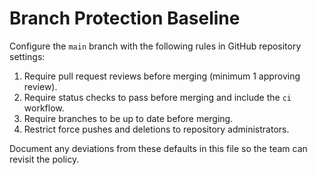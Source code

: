 # Branch Protection Baseline

Configure the `main` branch with the following rules in GitHub repository settings:

1. Require pull request reviews before merging (minimum 1 approving review).
2. Require status checks to pass before merging and include the `ci` workflow.
3. Require branches to be up to date before merging.
4. Restrict force pushes and deletions to repository administrators.

Document any deviations from these defaults in this file so the team can revisit the policy.
